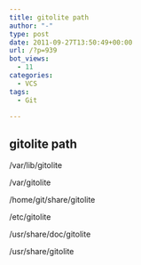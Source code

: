 ```yaml
---
title: gitolite path
author: "-"
type: post
date: 2011-09-27T13:50:49+00:00
url: /?p=939
bot_views:
  - 11
categories:
  - VCS
tags:
  - Git

---
```

## gitolite path
/var/lib/gitolite
  
/var/gitolite
  
/home/git/share/gitolite
  
/etc/gitolite
  
/usr/share/doc/gitolite
  
/usr/share/gitolite